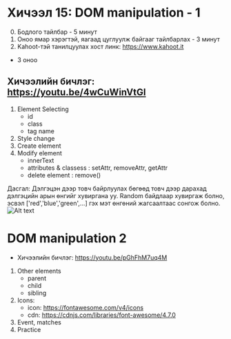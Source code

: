# Хичээл 15: DOM manipulation - 1

0. Бодлого тайлбар - 5 минут
1. Оноо ямар хэрэгтэй, яагаад цуглуулж байгааг тайлбарлах - 3 минут
2. Kahoot-тэй танилцуулах хост линк: https://www.kahoot.it

- 3 оноо

## Хичээлийн бичлэг: https://youtu.be/4wCuWinVtGI

1. Element Selecting
   - id
   - class
   - tag name
2. Style change
3. Create element
4. Modify element
   - innerText
   - attributes & classess : setAttr, removeAttr, getAttr
   - delete element : remove()

Дасгал: Дэлгэцэн дээр товч байрлуулах бөгөөд товч дээр дарахад дэлгэцийн арын өнгийг хувиргана уу.
Random байдлаар хувиргаж болно, эсвэл ['red','blue','green',...] гэх мэт өнгөний жагсаалтаас сонгож болно.
![Alt text](image.png)

# DOM manipulation 2

- Хичээлийн бичлэг: https://youtu.be/pGhFhM7uq4M

1. Other elements
   - parent
   - child
   - sibling
2. Icons:
   - icon: https://fontawesome.com/v4/icons
   - cdn: https://cdnjs.com/libraries/font-awesome/4.7.0
3. Event, matches
4. Practice
